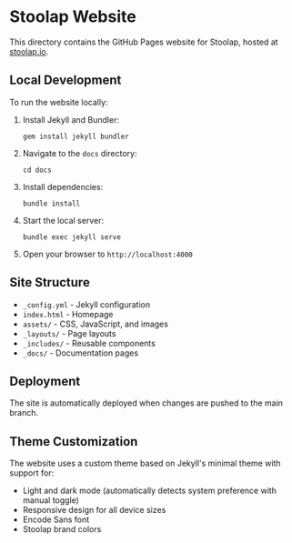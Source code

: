 # Stoolap Website

This directory contains the GitHub Pages website for Stoolap, hosted at [stoolap.io](https://stoolap.io).

## Local Development

To run the website locally:

1. Install Jekyll and Bundler:
   ```
   gem install jekyll bundler
   ```

2. Navigate to the `docs` directory:
   ```
   cd docs
   ```

3. Install dependencies:
   ```
   bundle install
   ```

4. Start the local server:
   ```
   bundle exec jekyll serve
   ```

5. Open your browser to `http://localhost:4000`

## Site Structure

- `_config.yml` - Jekyll configuration
- `index.html` - Homepage
- `assets/` - CSS, JavaScript, and images
- `_layouts/` - Page layouts
- `_includes/` - Reusable components
- `_docs/` - Documentation pages

## Deployment

The site is automatically deployed when changes are pushed to the main branch.

## Theme Customization

The website uses a custom theme based on Jekyll's minimal theme with support for:

- Light and dark mode (automatically detects system preference with manual toggle)
- Responsive design for all device sizes
- Encode Sans font
- Stoolap brand colors